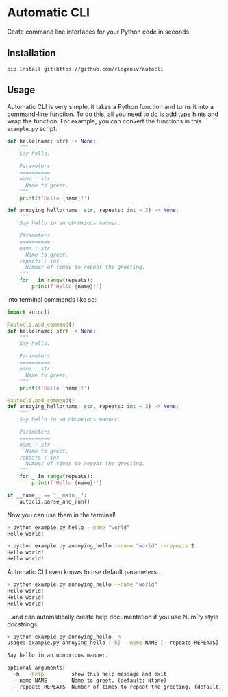 Automatic CLI
===

Ceate command line interfaces for your Python code in seconds.


Installation
---

```{bash}
pip install git+https://github.com/rloganiv/autocli
```


Usage
---

Automatic CLI is very simple, it takes a Python function and turns it into a command-line function.
To do this, all you need to do is add type hints and wrap the function.
For example, you can convert the functions in this `example.py` script:
```python
def hello(name: str) -> None:
    """
    Say hello.

    Parameters
    ==========
    name : str
      Name to greet.
    """
    print(f'Hello {name}!')

def annoying_hello(name: str, repeats: int = 3) -> None:
    """
    Say hello in an obnoxious manner.

    Parameters
    ==========
    name : str
      Name to greet.
    repeats : int
      Number of times to repeat the greeting.
    """
    for _ in range(repeats):
        print(f'Hello {name}!')
```
into terminal commands like so:
```python
import autocli

@autocli.add_command()
def hello(name: str) -> None:
    """
    Say hello.

    Parameters
    ==========
    name : str
      Name to greet.
    """
    print(f'Hello {name}!')

@autocli.add_command()
def annoying_hello(name: str, repeats: int = 3) -> None:
    """
    Say hello in an obnoxious manner.

    Parameters
    ==========
    name : str
      Name to greet.
    repeats : int
      Number of times to repeat the greeting.
    """
    for _ in range(repeats):
        print(f'Hello {name}!')

if __name__ == '__main__':
    autocli.parse_and_run()
```
Now you can use them in the terminal!
```bash
> python example.py hello --name "world"
Hello world!

> python example.py annoying_hello --name "world" --repeats 2
Hello world!
Hello world!
```
Automatic CLI even knows to use default parameters...
```bash
> python example.py annoying_hello --name "world"
Hello world!
Hello world!
Hello world!
```
...and can automatically create help documentation if you use NumPy style docstrings.
```bash
> python example.py annoying_hello -h
usage: example.py annoying_hello [-h] --name NAME [--repeats REPEATS]

Say hello in an obnoxious manner.

optional arguments:
  -h, --help         show this help message and exit
  --name NAME        Name to greet. (default: Ntone)
  --repeats REPEATS  Number of times to repeat the greeting. (default: 3)
```
